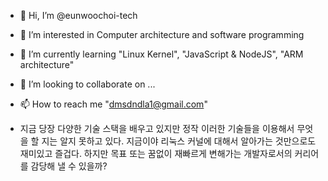 - 👋 Hi, I’m @eunwoochoi-tech
- 👀 I’m interested in Computer architecture and software programming
- 🌱 I’m currently learning "Linux Kernel", "JavaScript & NodeJS", "ARM architecture"
- 💞️ I’m looking to collaborate on ...
- 📫 How to reach me "dmsdndla1@gmail.com"

- 지금 당장 다양한 기술 스택을 배우고 있지만 정작 이러한 기술들을 이용해서 무엇을 할 지는 알지 못하고 있다. 지금이야 리눅스 커널에 대해서 알아가는 것만으로도 재미있고 즐겁다.
  하지만 목표 또는 꿈없이 재빠르게 변해가는 개발자로서의 커리어를 감당해 낼 수 있을까? 
<!---
eunwoochoi-tech/eunwoochoi-tech is a ✨ special ✨ repository because its `README.md` (this file) appears on your GitHub profile.
You can click the Preview link to take a look at your changes.
--->
